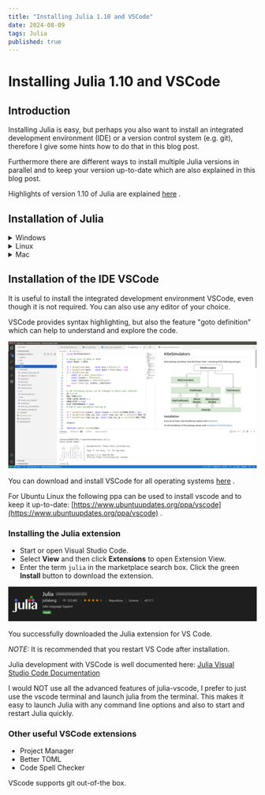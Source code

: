 ```yaml
---
title: "Installing Julia 1.10 and VSCode"
date: 2024-08-09
tags: Julia
published: true
---
```

# Installing Julia 1.10 and VSCode

## Introduction
Installing Julia is easy, but perhaps you also want to install an integrated development environment (IDE) or a version control system (e.g. git), therefore I give some hints how to do that in this blog post.

Furthermore there are different ways to install multiple Julia versions in parallel and to keep your version up-to-date which are also explained in this blog post.

Highlights of version 1.10 of Julia are explained [here](https://julialang.org/blog/2023/12/julia-1.10-highlights/) .

## Installation of Julia

<details markdown="1" >
  <summary>Windows</summary>

### Windows
Please download and install Julia using `juliaup`. Launch the `Command Prompt` app and type:

```bash
winget install julia -s msstore
juliaup add 1.10
juliaup update
```
If that doesn't work, download [https://install.julialang.org/Julia.appinstaller](https://install.julialang.org/Julia.appinstaller) and double-click on the downloaded file to install it.

#### Optional
It is suggested to install [Windows Terminal](https://learn.microsoft.com/en-us/windows/terminal/install) . Copy and paste works better, unicode works much better and you can use it with `bash` or `Command Prompt`, whatever you prefer. It is suggested to set one of these two as default using the `Settings` menu of Windows Terminal.

#### Uninstallation
Uninstallation is preferably performed by using the Windows uninstaller. The directory in %HOME%/.julia can then be deleted if you want to remove all traces of Julia (this includes user installed packages).

</details>

<details markdown="1" >
  <summary>Linux</summary>

### Linux

Copy and past the following line to install julia:
```
curl -fsSL https://install.julialang.org | sh
```
Restart your terminal, and then execute:
```bash
juliaup add 1.10
juliaup update
```

It is suggested to add the following line to your ```.bashrc``` file:
```bash
alias jl='./bin/run_julia'
```
This makes it possible to run Julia with the shortcut `jl` later, if you have a `run_julia` script in the `bin` folder of your projects. I suggest to use such a script, the most simple version of it would just contain the line `julia --project` .

</details>

<details markdown="1" >
  <summary>Mac</summary>

### Mac
Please download and install `juliaup` as explained at https://github.com/JuliaLang/juliaup .

Restart your terminal, and then execute:
```
juliaup add 1.10
juliaup update
```

</details>

## Installation of the IDE VSCode
It is useful to install the integrated development environment VSCode, even though it is not required. You can also use any editor of your choice. 

VSCode provides syntax highlighting, but also the feature "goto definition" which can help to understand and explore the code. 

<p align="center"><img src="https://raw.githubusercontent.com/ufechner7/ufechner7.github.io/main/_posts/vscode.png" width="600" /></p>

You can download and install VSCode for all operating systems [here](https://code.visualstudio.com/) .

For Ubuntu Linux the following ppa can be used to install vscode and to keep it up-to-date: [https://www.ubuntuupdates.org/ppa/vscode](https://www.ubuntuupdates.org/ppa/vscode) .

### Installing the Julia extension
- Start or open Visual Studio Code.
- Select **View** and then click **Extensions** to open Extension View.
- Enter the term `julia` in the marketplace search box. Click the green **Install** button to download the extension.

![Julia VSCode extension](https://raw.githubusercontent.com/ufechner7/ufechner7.github.io/main/_posts/julia_vscode_extension.png)

You successfully downloaded the Julia extension for VS Code.

*NOTE:* It is recommended that you restart VS Code after installation.

Julia development with VSCode is well documented here: [Julia Visual Studio Code Documentation](https://www.julia-vscode.org/docs/stable/)

I would NOT use all the advanced features of julia-vscode, I prefer to just use the vscode terminal and launch julia from the terminal. This makes it easy to launch Julia with any command line options and also to start and restart Julia quickly.

### Other useful VSCode extensions
- Project Manager
- Better TOML
- Code Spell Checker

VScode supports git out-of-the box.